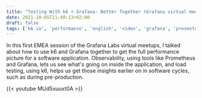 ```yaml
---
title: "Testing With k6 + Grafana: Better Together (Grafana virtual meetup EMEA)"
date: 2021-10-05T21:49:13+02:00
draft: false
tags: ['k6.io', 'performance', 'english', 'video', 'grafana', 'presentation', 'prometheus', 'observability']
---
```

In this first EMEA session of the Grafana Labs virtual meetups, I talked about how to use k6 and Grafana together to get the full performance picture for a software application. Observability, using tools like Prometheus and Grafana, lets us see what's going on inside the application, and load testing, using k6, helps us get those insights earlier on in software cycles, such as during pre-production.

{{< youtube MUd5xuuxt0A >}}